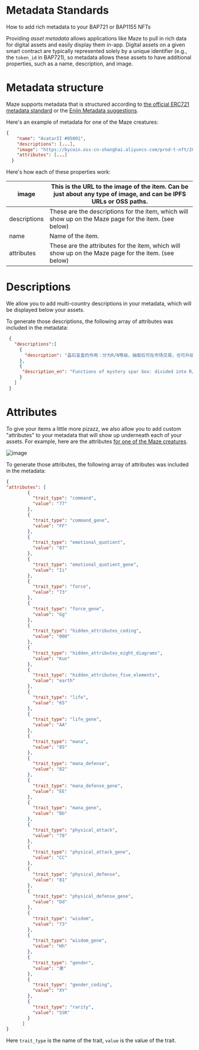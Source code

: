 # Metadata Standards

How to add rich metadata to your BAP721 or BAP1155 NFTs

Providing *asset metadata* allows applications like Maze to pull in rich data for digital assets and easily display them in-app. Digital assets on a given smart contract are typically represented solely by a unique identifier (e.g., the `token_id` in BAP721), so metadata allows these assets to have additional properties, such as a name, description, and image.

# Metadata structure

Maze supports metadata that is structured according to [the official ERC721 metadata standard](https://github.com/ethereum/EIPs/blob/master/EIPS/eip-721.md) or the [Enjin Metadata suggestions](https://github.com/ethereum/EIPs/blob/master/EIPS/eip-1155.md#erc-1155-metadata-uri-json-schema).

Here's an example of metadata for one of the Maze creatures:

```json
{
    "name": "AvatarII #05001",
    "descriptions": [...],
    "image": "https://bycoin.oss-cn-shanghai.aliyuncs.com/prod-t-nft/2022-08-03/AvatarII/AvatarII901N.png",
    "attributes": [...]
  }
```

Here's how each of these properties work:

| image        | This is the URL to the image of the item. Can be just about any type of image, and can be IPFS URLs or OSS paths. |
| ---- | ---- |
| descriptions | These are the descriptions for the item, which will show up on the Maze page for the item. (see below) |
| name         | Name of the item.                                            |
| attributes   | These are the attributes for the item, which will show up on the Maze page for the item. (see below) |

# Descriptions

We allow you to add multi-country descriptions in your metadata, which will be displayed below your assets.

To generate those descriptions, the following array of attributes was included in the metadata:

```json
 {
   "descriptions":[
     {
       "description": "晶石盲盒的作用：分为R/N等级，抽取后可在市场交易，也可升级一代Avatar."
     },
     {
      "description_en": "Functions of mystery spar box: divided into R/N, can be used both for market transaction and upgrade." 
     }
   ]
 }
```

# Attributes

To give your items a little more pizazz, we also allow you to add custom "attributes" to your metadata that will show up underneath each of your assets. For example, here are the attributes [for one of the Maze creatures](https://v2.maze.market/asset/0xca6cba7300fe153384307ec4c4583008265c1ab6/252).

![image](MetadataStandards/image.png)

To generate those attributes, the following array of attributes was included in the metadata:

```json
{
"attributes": [
        {
          "trait_type": "command",
          "value": "77"
        },
        {
          "trait_type": "command_gene",
          "value": "FF"
        },
        {
          "trait_type": "emotional_quotient",
          "value": "87"
        },
        {
          "trait_type": "emotional_quotient_gene",
          "value": "Ii"
        },
        {
          "trait_type": "force",
          "value": "73"
        },
        {
          "trait_type": "force_gene",
          "value": "Gg"
        },
        {
          "trait_type": "hidden_attributes_coding",
          "value": "000"
        },
        {
          "trait_type": "hidden_attributes_eight_diagrams",
          "value": "Kun"
        },
        {
          "trait_type": "hidden_attributes_five_elements",
          "value": "earth"
        },
        {
          "trait_type": "life",
          "value": "65"
        },
        {
          "trait_type": "life_gene",
          "value": "AA"
        },
        {
          "trait_type": "mana",
          "value": "85"
        },
        {
          "trait_type": "mana_defense",
          "value": "82"
        },
        {
          "trait_type": "mana_defense_gene",
          "value": "EE"
        },
        {
          "trait_type": "mana_gene",
          "value": "Bb"
        },
        {
          "trait_type": "physical_attack",
          "value": "78"
        },
        {
          "trait_type": "physical_attack_gene",
          "value": "CC"
        },
        {
          "trait_type": "physical_defense",
          "value": "81"
        },
        {
          "trait_type": "physical_defense_gene",
          "value": "Dd"
        },
        {
          "trait_type": "wisdom",
          "value": "73"
        },
        {
          "trait_type": "wisdom_gene",
          "value": "Hh"
        },
        {
          "trait_type": "gender",
          "value": "男"
        },
        {
          "trait_type": "gender_coding",
          "value": "XY"
        },
        {
          "trait_type": "rarity",
          "value": "SSR"
        }
      ]
}
```

Here `trait_type` is the name of the trait, `value` is the value of the trait.
